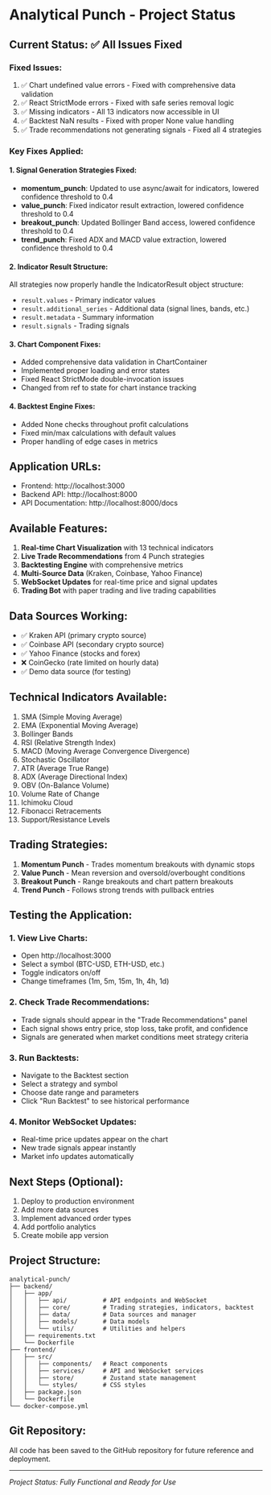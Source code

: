 # Analytical Punch - Project Status

## Current Status: ✅ All Issues Fixed

### Fixed Issues:
1. ✅ Chart undefined value errors - Fixed with comprehensive data validation
2. ✅ React StrictMode errors - Fixed with safe series removal logic
3. ✅ Missing indicators - All 13 indicators now accessible in UI
4. ✅ Backtest NaN results - Fixed with proper None value handling
5. ✅ Trade recommendations not generating signals - Fixed all 4 strategies

### Key Fixes Applied:

#### 1. Signal Generation Strategies Fixed:
- **momentum_punch**: Updated to use async/await for indicators, lowered confidence threshold to 0.4
- **value_punch**: Fixed indicator result extraction, lowered confidence threshold to 0.4
- **breakout_punch**: Updated Bollinger Band access, lowered confidence threshold to 0.4
- **trend_punch**: Fixed ADX and MACD value extraction, lowered confidence threshold to 0.4

#### 2. Indicator Result Structure:
All strategies now properly handle the IndicatorResult object structure:
- `result.values` - Primary indicator values
- `result.additional_series` - Additional data (signal lines, bands, etc.)
- `result.metadata` - Summary information
- `result.signals` - Trading signals

#### 3. Chart Component Fixes:
- Added comprehensive data validation in ChartContainer
- Implemented proper loading and error states
- Fixed React StrictMode double-invocation issues
- Changed from ref to state for chart instance tracking

#### 4. Backtest Engine Fixes:
- Added None checks throughout profit calculations
- Fixed min/max calculations with default values
- Proper handling of edge cases in metrics

## Application URLs:
- Frontend: http://localhost:3000
- Backend API: http://localhost:8000
- API Documentation: http://localhost:8000/docs

## Available Features:
1. **Real-time Chart Visualization** with 13 technical indicators
2. **Live Trade Recommendations** from 4 Punch strategies
3. **Backtesting Engine** with comprehensive metrics
4. **Multi-Source Data** (Kraken, Coinbase, Yahoo Finance)
5. **WebSocket Updates** for real-time price and signal updates
6. **Trading Bot** with paper trading and live trading capabilities

## Data Sources Working:
- ✅ Kraken API (primary crypto source)
- ✅ Coinbase API (secondary crypto source)
- ✅ Yahoo Finance (stocks and forex)
- ❌ CoinGecko (rate limited on hourly data)
- ✅ Demo data source (for testing)

## Technical Indicators Available:
1. SMA (Simple Moving Average)
2. EMA (Exponential Moving Average)
3. Bollinger Bands
4. RSI (Relative Strength Index)
5. MACD (Moving Average Convergence Divergence)
6. Stochastic Oscillator
7. ATR (Average True Range)
8. ADX (Average Directional Index)
9. OBV (On-Balance Volume)
10. Volume Rate of Change
11. Ichimoku Cloud
12. Fibonacci Retracements
13. Support/Resistance Levels

## Trading Strategies:
1. **Momentum Punch** - Trades momentum breakouts with dynamic stops
2. **Value Punch** - Mean reversion and oversold/overbought conditions
3. **Breakout Punch** - Range breakouts and chart pattern breakouts
4. **Trend Punch** - Follows strong trends with pullback entries

## Testing the Application:

### 1. View Live Charts:
- Open http://localhost:3000
- Select a symbol (BTC-USD, ETH-USD, etc.)
- Toggle indicators on/off
- Change timeframes (1m, 5m, 15m, 1h, 4h, 1d)

### 2. Check Trade Recommendations:
- Trade signals should appear in the "Trade Recommendations" panel
- Each signal shows entry price, stop loss, take profit, and confidence
- Signals are generated when market conditions meet strategy criteria

### 3. Run Backtests:
- Navigate to the Backtest section
- Select a strategy and symbol
- Choose date range and parameters
- Click "Run Backtest" to see historical performance

### 4. Monitor WebSocket Updates:
- Real-time price updates appear on the chart
- New trade signals appear instantly
- Market info updates automatically

## Next Steps (Optional):
1. Deploy to production environment
2. Add more data sources
3. Implement advanced order types
4. Add portfolio analytics
5. Create mobile app version

## Project Structure:
```
analytical-punch/
├── backend/
│   ├── app/
│   │   ├── api/          # API endpoints and WebSocket
│   │   ├── core/         # Trading strategies, indicators, backtest
│   │   ├── data/         # Data sources and manager
│   │   ├── models/       # Data models
│   │   └── utils/        # Utilities and helpers
│   ├── requirements.txt
│   └── Dockerfile
├── frontend/
│   ├── src/
│   │   ├── components/   # React components
│   │   ├── services/     # API and WebSocket services
│   │   ├── store/        # Zustand state management
│   │   └── styles/       # CSS styles
│   ├── package.json
│   └── Dockerfile
└── docker-compose.yml
```

## Git Repository:
All code has been saved to the GitHub repository for future reference and deployment.

---
*Project Status: Fully Functional and Ready for Use*